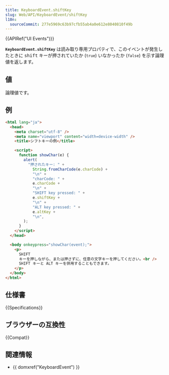 ```yaml
---
title: KeyboardEvent.shiftKey
slug: Web/API/KeyboardEvent/shiftKey
l10n:
  sourceCommit: 277e5969c63b97cfb55ab4a0e612e8040810f49b
---
```


{{APIRef("UI Events")}}

**`KeyboardEvent.shiftKey`** は読み取り専用プロパティで、このイベントが発生したときに <kbd>shift</kbd> キーが押されていたか (`true`) いなかったか (`false`) を示す論理値を返します。

## 値

論理値です。

## 例

```html
<html lang="ja">
  <head>
    <meta charset="utf-8" />
    <meta name="viewport" content="width=device-width" />
    <title>シフトキーの例</title>

    <script>
      function showChar(e) {
        alert(
          "押されたキー: " +
            String.fromCharCode(e.charCode) +
            "\n" +
            "charCode: " +
            e.charCode +
            "\n" +
            "SHIFT key pressed: " +
            e.shiftKey +
            "\n" +
            "ALT key pressed: " +
            e.altKey +
            "\n",
        );
      }
    </script>
  </head>

  <body onkeypress="showChar(event);">
    <p>
      SHIFT
      キーを押しながら、または押さずに、任意の文字キーを押してください。<br />
      SHIFT キーと ALT キーを併用することもできます。
    </p>
  </body>
</html>
```

## 仕様書

{{Specifications}}

## ブラウザーの互換性

{{Compat}}

## 関連情報

- {{ domxref("KeyboardEvent") }}
